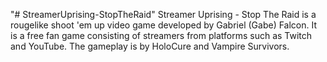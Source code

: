 "# StreamerUprising-StopTheRaid" 
Streamer Uprising - Stop The Raid is a rougelike shoot 'em up video game developed by Gabriel (Gabe) Falcon. It is a free fan game consisting of streamers from platforms such as Twitch and YouTube. The gameplay is by HoloCure and Vampire Survivors.
